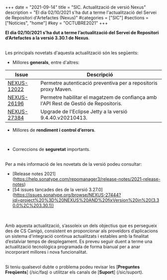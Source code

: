 +++
date        = "2021-09-14"
title       = "SIC. Actualització de versió Nexus"
description = "El dia 02/10/2021 s'ha dut a terme l'actualització del Servei de Repositori d'Artefactes (Nexus)"
#categories  = ["SIC"]
#sections    = ["Notícies", "home"]
#key         = "OCTUBRE2021"
+++

**El dia 02/10/2021 s'ha dut a terme l’actualització del Servei de Repositori d’Artefactes a la versió 3.30.1 de Nexus**.
<br/><br/>

Les principals novetats d'aquesta actualització són les següents:
<br/>

<!--* Novetats **generals**, entre d'altres:

|Issue|Descripció|
|-----------|----------| -->


* Millores **generals**, entre d'altres:

|Issue|Descripció|
|-----------|----------|
|[NEXUS-12022](https://issues.sonatype.org/browse/NEXUS-12022)|Permetre autenticació preventiva per a repositoris proxy Maven.|
|[NEXUS-26196](https://issues.sonatype.org/browse/NEXUS-26196)|Permetre habilitar el magatzem de confiança amb l'API Rest de Gestió de Repositoris.|
|[NEXUS-27384](https://issues.sonatype.org/browse/NEXUS-27384)|Upgrade de l'Eclipse Jetty a la versió 9.4.40.v20210413.|

* Millores de **rendiment i control d’errors**.
<br/>

* Correccions de **seguretat** importants.

<br/>
Per a més informació de les novetats de la versió podeu consultar:

- [Release notes 2021] (https://help.sonatype.com/repomanager3/release-notes/2021-release-notes)
- [54 issues tancades des de la versió 3.27.0] (https://issues.sonatype.org/browse/NEXUS-27444?jql=project%20%3D%20NEXUS%20AND%20fixVersion%20in%20(3.30.0%2C%203.30.1))

<br/>
<br/>
Amb aquesta actualització, s’assoleix un dels objectius que es persegueix des de CS Canigó, consistent en proporcionar als
proveïdors d’aplicacions un sistema d'integració continua actualitzats i estables amb la finalitat d’estalviar temps de desplegament.
Es preveu seguir duent a terme una actualització tecnològica programada de forma bianual per a anar incorporant
millores i nova funcionalitat.
<br/>
<br/>

Si teniu qualsevol dubte o problema podeu revisar les [**Preguntes Freqüents**] (/sic/faq) o utilitzar els canals de [**Suport**] (/sic/suport).
